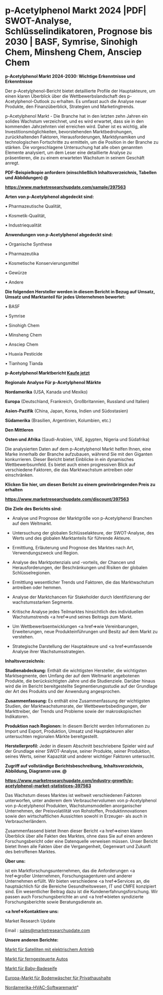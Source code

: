 # p-Acetylphenol Markt 2024 |PDF| SWOT-Analyse, Schlüsselindikatoren, Prognose bis 2030 | BASF, Symrise, Sinohigh Chem, Minsheng Chem, Ansciep Chem

<strong>p-Acetylphenol Markt 2024-2030: Wichtige Erkenntnisse und Erkenntnisse</strong>

Der p-Acetylphenol-Bericht bietet detaillierte Profile der Hauptakteure, um einen klaren Überblick über die Wettbewerbslandschaft des p-Acetylphenol-Outlook zu erhalten. Es umfasst auch die Analyse neuer Produkte, den Finanzüberblick, Strategien und Marketingtrends.

p-Acetylphenol Markt - Die Branche hat in den letzten zehn Jahren ein solides Wachstum verzeichnet, und es wird erwartet, dass sie in den kommenden Jahrzehnten viel erreichen wird. Daher ist es wichtig, alle Investitionsmöglichkeiten, bevorstehenden Marktbedrohungen, zurückhaltenden Faktoren, Herausforderungen, Marktdynamiken und technologischen Fortschritte zu ermitteln, um die Position in der Branche zu stärken. Die vorgeschlagene Untersuchung hat alle oben genannten Elemente analysiert, um dem Leser eine detaillierte Analyse zu präsentieren, die zu einem erwarteten Wachstum in seinem Geschäft anregt.



<strong><b>PDF-Beispielkopie anfordern (einschließlich Inhaltsverzeichnis, Tabellen und Abbildungen) @ </b></strong>

<strong><a href=https://www.marketresearchupdate.com/sample/397563>

<strong>https://www.marketresearchupdate.com/sample/397563</u></a></strong></strong>



<strong>Arten von p-Acetylphenol abgedeckt sind:</strong>

• Pharmazeutische Qualität,

• Kosmetik-Qualität,

• Industriequalität



<strong>Anwendungen von p-Acetylphenol abgedeckt sind:</strong>

• Organische Synthese

• Pharmazeutika

• Kosmetische Konservierungsmittel

• Gewürze

• Andere



<strong>Die folgenden Hersteller werden in diesem Bericht in Bezug auf Umsatz, Umsatz und Marktanteil für jedes Unternehmen bewertet:</strong>

• BASF

• Symrise

• Sinohigh Chem

• Minsheng Chem

• Ansciep Chem

• Huaxia Pesticide

• Tianhong Tianda



<strong>p-Acetylphenol Marktbericht <a href=https://www.marketresearchupdate.com/buynow/397563>Kaufe jetzt</a></strong>



<strong>Regionale Analyse Für p-Acetylphenol Märkte</strong>



<strong>Nordamerika</strong> (USA, Kanada und Mexiko)



<strong>Europa</strong> (Deutschland, Frankreich, Großbritannien, Russland und Italien)



<strong>Asien-Pazifik</strong> (China, Japan, Korea, Indien und Südostasien)



<strong>Südamerika</strong> (Brasilien, Argentinien, Kolumbien, etc.)



<strong>Den Mittleren</strong> 

<strong>Osten und Afrika</strong> (Saudi-Arabien, VAE, ägypten, Nigeria und Südafrika)

Die analysierten Daten auf dem p-Acetylphenol Markt helfen Ihnen, eine Marke innerhalb der Branche aufzubauen, während Sie mit den Giganten konkurrieren. Dieser Bericht bietet Einblicke in ein dynamisches Wettbewerbsumfeld. Es bietet auch einen progressiven Blick auf verschiedene Faktoren, die das Marktwachstum antreiben oder einschränken.



<strong>Klicken Sie hier, um diesen Bericht zu einem gewinnbringenden Preis zu erhalten
</strong>

<strong><a href=https://www.marketresearchupdate.com/discount/397563>https://www.marketresearchupdate.com/discount/397563</b></u></strong></a>



<strong>Die Ziele des Berichts sind:</strong>

- Analyse und Prognose der Marktgröße von p-Acetylphenol Branchen auf dem Weltmarkt.

- Untersuchung der globalen Schlüsselakteure, der SWOT-Analyse, des Werts und des globalen Marktanteils für führende Akteure.

- Ermittlung, Erläuterung und Prognose des Marktes nach Art, Verwendungszweck und Region.

- Analyse des Marktpotenzials und -vorteils, der Chancen und Herausforderungen, der Beschränkungen und Risiken der globalen Schlüsselregionen.

- Ermittlung wesentlicher Trends und Faktoren, die das Marktwachstum antreiben oder hemmen.

- Analyse der Marktchancen für Stakeholder durch Identifizierung der wachstumsstarken Segmente.

- Kritische Analyse jedes Teilmarktes hinsichtlich des individuellen Wachstumstrends <a href=>und</a> seines Beitrags zum Markt.

- Um Wettbewerbsentwicklungen <a href=>wie</a> Vereinbarungen, Erweiterungen, neue Produkteinführungen und Besitz auf dem Markt zu verstehen.

- Strategische Darstellung der Hauptakteure und <a href=>umfas</a>sende Analyse ihrer Wachstumsstrategien.



<strong>Inhaltsverzeichnis:</strong>



<strong>Studienabdeckung:</strong> Enthält die wichtigsten Hersteller, die wichtigsten Marktsegmente, den Umfang der auf dem Weltmarkt angebotenen Produkte, die berücksichtigten Jahre und die Studienziele. Darüber hinaus wird die im Bericht bereitgestellte Segmentierungsstudie auf der Grundlage der Art des Produkts und der Anwendung angesprochen.



<strong>Zusammenfassung:</strong> Es enthält eine Zusammenfassung der wichtigsten Studien, der Marktwachstumsrate, der Wettbewerbsbedingungen, der Markttreiber, der Trends und Probleme sowie der makroskopischen Indikatoren.



<strong>Produktion nach Regionen:</strong> In diesem Bericht werden Informationen zu Import und Export, Produktion, Umsatz und Hauptakteuren aller untersuchten regionalen Märkte bereitgestellt.



<strong>Herstellerprofil:</strong> Jeder in diesem Abschnitt beschriebene Spieler wird auf der Grundlage einer SWOT-Analyse, seiner Produkte, seiner Produktion, seines Werts, seiner Kapazität und anderer wichtiger Faktoren untersucht.



<strong><b>Zugriff auf vollständige Berichtsbeschreibung, Inhaltsverzeichnis, Abbildung, Diagramm usw. @ </b></strong>

<strong><a href=https://www.marketresearchupdate.com/industry-growth/p-acetylphenol-market-statistices-397563>https://www.marketresearchupdate.com/industry-growth/p-acetylphenol-market-statistices-397563</a></strong>

Das Wachstum dieses Marktes ist weltweit verschiedenen Faktoren unterworfen, unter anderem dem Verbrauchervolumen von p-Acetylphenol von p-Acetylphenol Produkten, Wachstumsmodellen anorganischer Unternehmen, der Preisvolatilität von Rohstoffen, Produktinnovationen sowie den wirtschaftlichen Aussichten sowohl in Erzeuger- als auch in Verbraucherländern.

Zusammenfassend bietet Ihnen dieser Bericht <a href=>einen</a> klaren Überblick über alle Fakten des Marktes, ohne dass Sie auf einen anderen Forschungsbericht oder eine Datenquelle verweisen müssen. Unser Bericht bietet Ihnen alle Fakten über die Vergangenheit, Gegenwart und Zukunft des betroffenen Marktes.



<strong>Über uns:</strong>

 ist ein Marktforschungsunternehmen, das die Anforderungen <a href=>großer</a> Unternehmen, Forschungsagenturen und anderer Unternehmen erfüllt. Wir bieten verschiedene <a href=>Services</a> an, die hauptsächlich für die Bereiche Gesundheitswesen, IT und CMFE konzipiert sind. Ein wesentlicher Beitrag dazu ist die Kundenerfahrungsforschung. Wir passen auch Forschungsberichte an und <a href=>bieten</a> syndizierte Forschungsberichte sowie Beratungsdienste an.



<strong><a href=>Kontaktiere uns:</a></strong>

Market Research Update

Email : sales@marketresearchupdate.com



<strong>Unsere anderen Berichte:</strong>

<a href=https://www.linkedin.com/pulse/electric-propulsion-satellite-market-expected>Markt für Satelliten mit elektrischem Antrieb</a>

<a href=https://www.linkedin.com/pulse/remote-control-car-market-outlooks-2023-size>Markt für ferngesteuerte Autos</a>

<a href=https://www.linkedin.com/pulse/baby-bath-soap-market-size-trends-consumption>Markt für Baby-Badeseife</a>

<a href=https://www.linkedin.com/pulse/europe-residential-floor-scrubber-market-upcoming-trends>Europa-Markt für Bodenwäscher für Privathaushalte</a>

<a href=https://www.linkedin.com/pulse/north-america-hvac-software-market-size-growth-udstf/>Nordamerika-HVAC-Softwaremarkt</a>"
